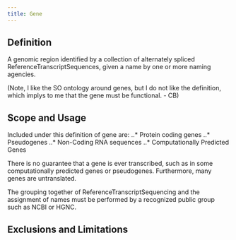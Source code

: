 ```yaml
---
title: Gene
---
```


Definition
----------

A genomic region identified by a collection of alternately spliced ReferenceTranscriptSequences, given a name by one or more naming agencies.

(Note, I like the SO ontology around genes, but I do not like the definition, which implys to me that the gene must be functional. - CB)

Scope and Usage
---------------

Included under this definition of gene are:
..* Protein coding genes
..* Pseudogenes
..* Non-Coding RNA sequences
..* Computationally Predicted Genes

There is no guarantee that a gene is ever transcribed, such as in some computationally predicted genes or pseudogenes.   Furthermore, many genes are untranslated.

The grouping together of ReferenceTranscriptSequencing and the assignment of names must be performed by a recognized public group such as NCBI or HGNC.

Exclusions and Limitations
--------------------------


